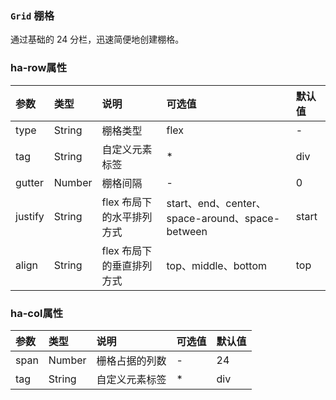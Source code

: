 ### `Grid` 棚格
通过基础的 24 分栏，迅速简便地创建棚格。


<ClientOnly>
<template>
<demo-block>
<template #demo-title>基础棚格</template>
<template #component-body>
    <ha-row>
        <ha-col :span="24">
            <div class="col-content bg-col-color1">Col</div>
        </ha-col>
    </ha-row>
    <ha-row>
        <ha-col :span="12">
            <div class="col-content bg-col-color1">Col</div>
        </ha-col>
        <ha-col :span="12">
            <div class="col-content bg-col-color2">Col</div>
        </ha-col>
    </ha-row>
    <ha-row>
        <ha-col :span="8">
            <div class="col-content bg-col-color1">Col</div>
        </ha-col>
        <ha-col :span="8">
            <div class="col-content bg-col-color2">Col</div>
        </ha-col>
        <ha-col :span="8">
            <div class="col-content bg-col-color3">Col</div>
        </ha-col>
    </ha-row>
    <ha-row>
        <ha-col :span="6">
            <div class="col-content bg-col-color1">Col</div>
        </ha-col>
        <ha-col :span="6">
            <div class="col-content bg-col-color2">Col</div>
        </ha-col>
        <ha-col :span="6">
            <div class="col-content bg-col-color3">Col</div>
        </ha-col>
        <ha-col :span="6">
            <div class="col-content bg-col-color4">Col</div>
        </ha-col>
    </ha-row>
</template>
<template #component-remark>
    <div class="description">
        <p>通过 row 和 col 组件，并通过 col 组件的 span 属性我们就可以自由地组合布局。</p>
    </div>
</template>
<template #component-code>

```javascript
<ha-row>
    <ha-col :span="24">
        <div class="col-content bg-col-color1">Col</div>
    </ha-col>
</ha-row>
<ha-row>
    <ha-col :span="12">
        <div class="col-content bg-col-color1">Col</div>
    </ha-col>
    <ha-col :span="12">
        <div class="col-content bg-col-color2">Col</div>
    </ha-col>
</ha-row>
<ha-row>
    <ha-col :span="8">
        <div class="col-content bg-col-color1">Col</div>
    </ha-col>
    <ha-col :span="8">
        <div class="col-content bg-col-color2">Col</div>
    </ha-col>
    <ha-col :span="8">
        <div class="col-content bg-col-color3">Col</div>
    </ha-col>
</ha-row>
<ha-row>
    <ha-col :span="6">
        <div class="col-content bg-col-color1">Col</div>
    </ha-col>
    <ha-col :span="6">
        <div class="col-content bg-col-color2">Col</div>
    </ha-col>
    <ha-col :span="6">
        <div class="col-content bg-col-color3">Col</div>
    </ha-col>
    <ha-col :span="6">
        <div class="col-content bg-col-color4">Col</div>
    </ha-col>
</ha-row>

<style>
.ha-row {
    margin-bottom: 20px;
}
.ha-row:last-child {
    margin-bottom: 0px;
}
.ha-col {
    border-radius: 5px;
}
.col-content {
    display: flex;
    justify-content: center;
    align-items: center;
    min-height: 36px;
    border-radius: 4px;
    color: #ffffff;
}
.bg-col-color1 {
    background: #55aee4;
}
.bg-col-color2 {
    background: #2b709a;
}
.bg-col-color3 {
    background: #1f4e6b;
}
.bg-col-color4 {
    background: #042b44;
}
<style>
```
</template>
</demo-block>
</template>



<template>
<demo-block>
<template #demo-title>分栏间隔</template>
<template #component-body>
    <ha-row :gutter="20">
        <ha-col :span="6">
            <div class="col-content bg-col-color1">Col</div>
        </ha-col>
        <ha-col :span="6">
            <div class="col-content bg-col-color2">Col</div>
        </ha-col>
        <ha-col :span="6">
            <div class="col-content bg-col-color3">Col</div>
        </ha-col>
        <ha-col :span="6">
            <div class="col-content bg-col-color4">Col</div>
        </ha-col>
    </ha-row>
</template>
<template #component-remark>
    <div class="description">
        <p>Row 组件 提供 gutter 属性来指定每一栏之间的间隔，默认间隔为 0。</p>
    </div>
</template>
<template #component-code>

```javascript
<ha-row :gutter="20">
    <ha-col :span="6">
        <div class="col-content bg-col-color1">Col</div>
    </ha-col>
    <ha-col :span="6">
        <div class="col-content bg-col-color2">Col</div>
    </ha-col>
    <ha-col :span="6">
        <div class="col-content bg-col-color3">Col</div>
    </ha-col>
    <ha-col :span="6">
        <div class="col-content bg-col-color4">Col</div>
    </ha-col>
</ha-row>

<style>
.ha-row {
    margin-bottom: 20px;
}
.ha-row:last-child {
    margin-bottom: 0px;
}
.ha-col {
    border-radius: 5px;
}
.col-content {
    display: flex;
    justify-content: center;
    align-items: center;
    min-height: 36px;
    border-radius: 4px;
    color: #ffffff;
}
.bg-col-color1 {
    background: #55aee4;
}
.bg-col-color2 {
    background: #2b709a;
}
.bg-col-color3 {
    background: #1f4e6b;
}
.bg-col-color4 {
    background: #042b44;
}
<style>
```
</template>
</demo-block>
</template>




<template>
<demo-block>
<template #demo-title>混合棚格</template>
<template #component-body>
    <ha-row :gutter="20">
        <ha-col :span="16">
            <div class="col-content bg-col-color1">Col</div>
        </ha-col>
        <ha-col :span="8">
            <div class="col-content bg-col-color2">Col</div>
        </ha-col>
    </ha-row>
    <ha-row :gutter="20">
        <ha-col :span="4">
            <div class="col-content bg-col-color1">Col</div>
        </ha-col>
        <ha-col :span="16">
            <div class="col-content bg-col-color2">Col</div>
        </ha-col>
        <ha-col :span="4">
            <div class="col-content bg-col-color3">Col</div>
        </ha-col>
    </ha-row>
    <ha-row :gutter="20">
        <ha-col :span="4">
            <div class="col-content bg-col-color1">Col</div>
        </ha-col>
        <ha-col :span="4">
            <div class="col-content bg-col-color2">Col</div>
        </ha-col>
        <ha-col :span="4">
            <div class="col-content bg-col-color3">Col</div>
        </ha-col>
        <ha-col :span="12">
            <div class="col-content bg-col-color4">Col</div>
        </ha-col>
    </ha-row>
</template>
<template #component-remark>
    <div class="description">
        <p>Row 组件 提供 gutter 属性来指定每一栏之间的间隔，默认间隔为 0。</p>
    </div>
</template>
<template #component-code>

```javascript
<ha-row :gutter="20">
    <ha-col :span="16">
        <div class="col-content bg-col-color1">Col</div>
    </ha-col>
    <ha-col :span="8">
        <div class="col-content bg-col-color2">Col</div>
    </ha-col>
</ha-row>
<ha-row :gutter="20">
    <ha-col :span="4">
        <div class="col-content bg-col-color1">Col</div>
    </ha-col>
    <ha-col :span="16">
        <div class="col-content bg-col-color2">Col</div>
    </ha-col>
    <ha-col :span="4">
        <div class="col-content bg-col-color3">Col</div>
    </ha-col>
</ha-row>
<ha-row :gutter="20">
    <ha-col :span="4">
        <div class="col-content bg-col-color1">Col</div>
    </ha-col>
    <ha-col :span="4">
        <div class="col-content bg-col-color2">Col</div>
    </ha-col>
    <ha-col :span="4">
        <div class="col-content bg-col-color3">Col</div>
    </ha-col>
    <ha-col :span="12">
        <div class="col-content bg-col-color4">Col</div>
    </ha-col>
</ha-row>

<style>
.ha-row {
    margin-bottom: 20px;
}
.ha-row:last-child {
    margin-bottom: 0px;
}
.ha-col {
    border-radius: 5px;
}
.col-content {
    display: flex;
    justify-content: center;
    align-items: center;
    min-height: 36px;
    border-radius: 4px;
    color: #ffffff;
}
.bg-col-color1 {
    background: #55aee4;
}
.bg-col-color2 {
    background: #2b709a;
}
.bg-col-color3 {
    background: #1f4e6b;
}
.bg-col-color4 {
    background: #042b44;
}
<style>
```
</template>
</demo-block>
</template>
</ClientOnly>

### ha-row属性
|  参数  | 类型  |  说明  | 可选值 | 默认值 |
| :-----| :---- | :---- | :---- | :---- |
| type | String | 棚格类型 | flex | -
| tag | String | 自定义元素标签 | * | div
| gutter | Number | 棚格间隔 | - | 0
| justify | String | flex 布局下的水平排列方式 | start、end、center、space-around、space-between | start
| align | String | flex 布局下的垂直排列方式 | top、middle、bottom |  top


### ha-col属性
|  参数  | 类型  |  说明  | 可选值 | 默认值 |
| :-----| :---- | :---- | :---- | :---- |
| span | Number | 栅格占据的列数 | - | 24
| tag | String | 自定义元素标签 | * | div

<style>
.ha-row {
    margin-bottom: 20px;
}
.ha-row:last-child {
    margin-bottom: 0px;
}
.ha-col {
    border-radius: 5px;
}
.col-content {
    display: flex;
    justify-content: center;
    align-items: center;
    min-height: 36px;
    border-radius: 4px;
    color: #ffffff;
}
.bg-col-color1 {
    background: #55aee4;
}
.bg-col-color2 {
    background: #2b709a;
}
.bg-col-color3 {
    background: #1f4e6b;
}
.bg-col-color4 {
    background: #042b44;
}
</style>